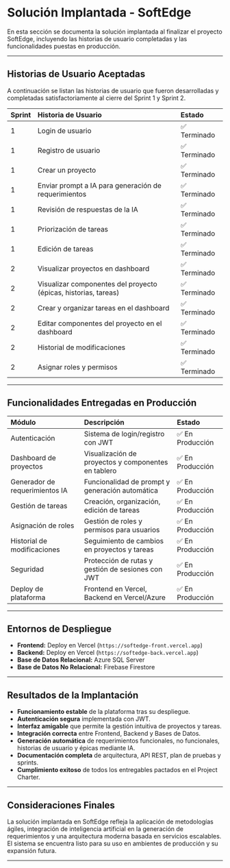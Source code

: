 # Solución Implantada - SoftEdge

En esta sección se documenta la solución implantada al finalizar el proyecto SoftEdge, incluyendo las historias de usuario completadas y las funcionalidades puestas en producción.

---

## Historias de Usuario Aceptadas

A continuación se listan las historias de usuario que fueron desarrolladas y completadas satisfactoriamente al cierre del Sprint 1 y Sprint 2.

| Sprint | Historia de Usuario | Estado |
|:---|:---|:---|
| 1 | Login de usuario | ✅ Terminado |
| 1 | Registro de usuario | ✅ Terminado |
| 1 | Crear un proyecto | ✅ Terminado |
| 1 | Enviar prompt a IA para generación de requerimientos | ✅ Terminado |
| 1 | Revisión de respuestas de la IA | ✅ Terminado |
| 1 | Priorización de tareas | ✅ Terminado |
| 1 | Edición de tareas | ✅ Terminado |
| 2 | Visualizar proyectos en dashboard | ✅ Terminado |
| 2 | Visualizar componentes del proyecto (épicas, historias, tareas) | ✅ Terminado |
| 2 | Crear y organizar tareas en el dashboard | ✅ Terminado |
| 2 | Editar componentes del proyecto en el dashboard | ✅ Terminado |
| 2 | Historial de modificaciones | ✅ Terminado |
| 2 | Asignar roles y permisos | ✅ Terminado |

---

## Funcionalidades Entregadas en Producción

| Módulo | Descripción | Estado |
|:---|:---|:---|
| Autenticación | Sistema de login/registro con JWT | ✅ En Producción |
| Dashboard de proyectos | Visualización de proyectos y componentes en tablero | ✅ En Producción |
| Generador de requerimientos IA | Funcionalidad de prompt y generación automática | ✅ En Producción |
| Gestión de tareas | Creación, organización, edición de tareas | ✅ En Producción |
| Asignación de roles | Gestión de roles y permisos para usuarios | ✅ En Producción |
| Historial de modificaciones | Seguimiento de cambios en proyectos y tareas | ✅ En Producción |
| Seguridad | Protección de rutas y gestión de sesiones con JWT | ✅ En Producción |
| Deploy de plataforma | Frontend en Vercel, Backend en Vercel/Azure | ✅ En Producción |

---

## Entornos de Despliegue

- **Frontend:** Deploy en Vercel (`https://softedge-front.vercel.app`)
- **Backend:** Deploy en Vercel (`https://softedge-back.vercel.app`)
- **Base de Datos Relacional:** Azure SQL Server
- **Base de Datos No Relacional:** Firebase Firestore

---

## Resultados de la Implantación

- **Funcionamiento estable** de la plataforma tras su despliegue.
- **Autenticación segura** implementada con JWT.
- **Interfaz amigable** que permite la gestión intuitiva de proyectos y tareas.
- **Integración correcta** entre Frontend, Backend y Bases de Datos.
- **Generación automática** de requerimientos funcionales, no funcionales, historias de usuario y épicas mediante IA.
- **Documentación completa** de arquitectura, API REST, plan de pruebas y sprints.
- **Cumplimiento exitoso** de todos los entregables pactados en el Project Charter.

---

## Consideraciones Finales

La solución implantada en SoftEdge refleja la aplicación de metodologías ágiles, integración de inteligencia artificial en la generación de requerimientos y una arquitectura moderna basada en servicios escalables.  
El sistema se encuentra listo para su uso en ambientes de producción y su expansión futura.

---